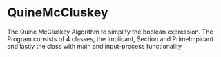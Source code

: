 # QuineMcCluskey
The Quine McCluskey Algorithm to simplify the boolean expression. 
The Program consists of 4 classes, the Implicant, Section and PrimeImpicant and lastly the class with main and input-process functionality
